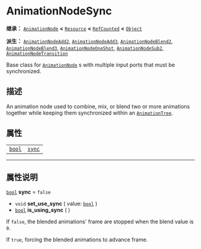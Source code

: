 <!-- ⚠ 请勿编辑本文件 ⚠ -->
<!-- 本文档使用脚本从 WeDot 引擎源码仓库生成。 -->
<!-- 生成脚本：https://github.com/WeDot-Engine/WeDot/tree/master/doc/tools/make_md.py； -->
<!-- 原文件：https://github.com/WeDot-Engine/WeDot/tree/master/doc/classes/AnimationNodeSync.xml。 -->

<div id="_class_animationnodesync"></div>

# AnimationNodeSync

**继承：** [`AnimationNode`](class_animationnode.md) **<** [`Resource`](class_resource.md) **<** [`RefCounted`](class_refcounted.md) **<** [`Object`](class_object.md)

**派生：** [`AnimationNodeAdd2`](class_animationnodeadd2.md), [`AnimationNodeAdd3`](class_animationnodeadd3.md), [`AnimationNodeBlend2`](class_animationnodeblend2.md), [`AnimationNodeBlend3`](class_animationnodeblend3.md), [`AnimationNodeOneShot`](class_animationnodeoneshot.md), [`AnimationNodeSub2`](class_animationnodesub2.md), [`AnimationNodeTransition`](class_animationnodetransition.md)

Base class for [`AnimationNode`](class_animationnode.md) s with multiple input ports that must be synchronized.

## 描述

An animation node used to combine, mix, or blend two or more animations together while keeping them synchronized within an [`AnimationTree`](class_animationtree.md).

## 属性

|||
|:-:|:--|
| [`bool`](class_bool.md) | [`sync`](class_animationnodesync.md#class_animationnodesync_property_sync) | ``false`` |

<!-- rst-class:: classref-section-separator -->

---

## 属性说明

<div id="_class_animationnodesync_property_sync"></div>

[`bool`](class_bool.md) **sync** = ``false`` <div id="class_animationnodesync_property_sync"></div>

- `void` **set_use_sync** ( value: [`bool`](class_bool.md) )
- [`bool`](class_bool.md) **is_using_sync** ( )

If `false`, the blended animations' frame are stopped when the blend value is `0`.

If `true`, forcing the blended animations to advance frame.

[^virtual]: 本方法通常需要用户覆盖才能生效。
[^const]: 本方法无副作用，不会修改该实例的任何成员变量。
[^vararg]: 本方法除了能接受在此处描述的参数外，还能够继续接受任意数量的参数。
[^constructor]: 本方法用于构造某个类型。
[^static]: 调用本方法无需实例，可直接使用类名进行调用。
[^operator]: 本方法描述的是使用本类型作为左操作数的有效运算符。
[^bitfield]: 这个值是由下列位标志构成位掩码的整数。
[^void]: 无返回值。
